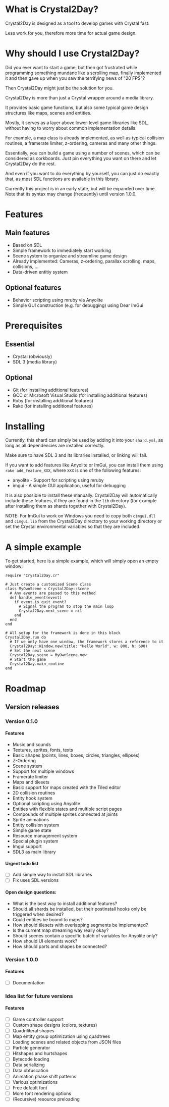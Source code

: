 # What is Crystal2Day?

Crystal2Day is designed as a tool to develop games with Crystal fast.

Less work for you, therefore more time for actual game design.

# Why should I use Crystal2Day?

Did you ever want to start a game, but then got frustrated while programming something
mundane like a scrolling map, finally implemented it and then gave up when you saw the
terrifying news of "20 FPS"?

Then Crystal2Day might just be the solution for you.

Crystal2Day is more than just a Crystal wrapper around a media library. 

It provides basic game functions, but also some typical game design structures like
maps, scenes and entities.

Mostly, it serves as a layer above lower-level game libraries like SDL, without
having to worry about common implementation details.

For example, a map class is already implemented, as well as typical collision routines,
a framerate limiter, z-ordering, cameras and many other things.

Essentially, you can build a game using a number of scenes, which can be considered
as corkboards. Just pin everything you want on there and let Crystal2Day do the rest.

And even if you want to do everything by yourself, you can just do exactly that, as
most SDL functions are available in this library.

Currently this project is in an early state, but will be expanded over time.
Note that its syntax may change (frequently) until version 1.0.0.

# Features

## Main features

* Based on SDL
* Simple framework to immediately start working
* Scene system to organize and streamline game design
* Already implemented: Cameras, z-ordering, parallax scrolling, maps, collisions, ...
* Data-driven entitiy system

## Optional features

* Behavior scripting using mruby via Anyolite
* Simple GUI construction (e.g. for debugging) using Dear ImGui

# Prerequisites

## Essential

* Crystal (obviously)
* SDL 3 (media library)

## Optional

* Git (for installing additional features)
* GCC or Microsoft Visual Studio (for installing additional features)
* Ruby (for installing additional features)
* Rake (for installing additional features)

# Installing

Currently, this shard can simply be used by adding it into your `shard.yml`,
as long as all dependencies are installed correctly.

Make sure to have SDL 3 and its libraries installed, or linking will fail.

If you want to add features like Anyolite or ImGui,
you can install them using `rake add_feature_XXX`, where `XXX` is one of the
following features:

* anyolite - Support for scripting using mruby
* imgui - A simple GUI application, useful for debugging

It is also possible to install these manually. Crystal2Day will automatically
include these features, if they are found in the `lib` directory (for example
after installing them as shards together with Crystal2Day).

NOTE: For ImGui to work on Windows you need to copy both
`cimgui.dll` and `cimgui.lib` from the Crystal2Day directory to your working directory or set the Crystal
environmental variables so that they are included.

# A simple example

To get started, here is a simple example, which will simply open an empty window:

```crystal
require "Crystal2Day.cr"

# Just create a customized Scene class
class MyOwnScene < Crystal2Day::Scene
  # Any events are passed to this method
  def handle_event(event)
    if event.is_quit_event?
      # Signal the program to stop the main loop
      Crystal2Day.next_scene = nil
    end
  end
end

# All setup for the framework is done in this block
Crystal2Day.run do
  # If we only have one window, the framework stores a reference to it
  Crystal2Day::Window.new(title: "Hello World", w: 800, h: 600)
  # Set the next scene
  Crystal2Day.scene = MyOwnScene.new
  # Start the game
  Crystal2Day.main_routine
end
```

# Roadmap

## Version releases

### Version 0.1.0

#### Features

* Music and sounds
* Textures, sprites, fonts, texts
* Basic shapes (points, lines, boxes, circles, triangles, ellipses)
* Z-Ordering
* Scene system
* Support for multiple windows
* Framerate limiter
* Maps and tilesets
* Basic support for maps created with the Tiled editor
* 2D collision routines
* Entity hook system
* Optional scripting using Anyolite
* Entities with flexible states and multiple script pages
* Compounds of multiple sprites connected at joints
* Sprite animations
* Entity collision system
* Simple game state
* Resource management system
* Special plugin system
* Imgui support
* SDL3 as main library

#### Urgent todo list

* [ ] Add simple way to install SDL libraries
* [ ] Fix uses SDL versions

#### Open design questions:

* What is the best way to install additional features?
* Should all shards be installed, but their postinstall hooks only be triggered when desired?
* Could entities be bound to maps?
* How should tilesets with overlapping segments be implemented?
* Is the current map streaming way really okay?
* Should scenes contain a specific batch of variables for Anyolite only?
* How should UI elements work?
* How should parts and shapes be connected?

### Version 1.0.0

#### Features

* [ ] Documentation

### Idea list for future versions

#### Features

* [ ] Game controller support
* [ ] Custom shape designs (colors, textures)
* [ ] Quadriliteral shapes
* [ ] Map entity group optimization using quadtrees
* [ ] Loading scenes and related objects from JSON files
* [ ] Particle generator
* [ ] Hitshapes and hurtshapes
* [ ] Bytecode loading
* [ ] Data serializing
* [ ] Data obfuscation
* [ ] Animation phase shift patterns
* [ ] Various optimizations
* [ ] Free default font
* [ ] More font rendering options
* [ ] (Recursive) resource preloading
